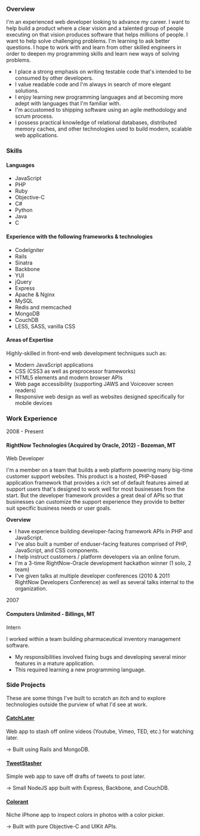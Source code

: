 ### Overview

I'm an experienced web developer looking to advance my career. I want to help build a product where a clear vision and a talented group of people executing on that vision produces software that helps millions of people. I want to help solve challenging problems. I'm learning to ask better questions. I hope to work with and learn from other skilled engineers in order to deepen my programming skills and learn new ways of solving problems.

* I place a strong emphasis on writing testable code that's intended to be consumed by other developers.
* I value readable code and I'm always in search of more elegant solutions.
* I enjoy learning new programming languages and at becoming more adept with languages that I'm familiar with.
* I'm accustomed to shipping software using an agile methodology and scrum process.
* I possess practical knowledge of relational databases, distributed memory caches, and other technologies used to build modern, scalable web applications.

### Skills

#### Languages

* JavaScript
* PHP
* Ruby
* Objective-C
* C\#
* Python
* Java
* C

#### Experience with the following frameworks & technologies

* CodeIgniter
* Rails
* Sinatra
* Backbone
* YUI
* jQuery
* Express
* Apache & Nginx
* MySQL
* Redis and memcached
* MongoDB
* CouchDB
* LESS, SASS, vanilla CSS
    
#### Areas of Expertise

Highly-skilled in front-end web development techniques such as:

*   Modern JavaScript applications
*   CSS (CSS3 as well as preprocessor frameworks)
*   HTML5 elements and modern browser APIs
*   Web page accessibility (supporting JAWS and Voiceover screen readers)
*   Responsive web design as well as websites designed specifically for mobile devices

### Work Experience

2008 - Present
#### RightNow Technologies (Acquired by Oracle, 2012) - Bozeman, MT
Web Developer

I'm a member on a team that builds a web platform powering many big-time customer support websites. This product is a hosted, PHP-based application framework that provides a rich set of default features aimed at support users that's designed to work well for most businesses from the start. But the developer framework provides a great deal of APIs so that businesses can customize the support experience they provide to better suit specific business needs or user goals.

**Overview**

* I have experience building developer-facing framework APIs in PHP and JavaScript.
* I've also built a number of enduser-facing features comprised of PHP, JavaScript, and CSS components.
* I help instruct customers / platform developers via an online forum.
* I'm a 3-time RightNow-Oracle development hackathon winner (1 solo, 2 team)
* I've given talks at multiple developer conferences (2010 & 2011 RightNow Developers Conference) as well as several talks internal to the organization.


2007
#### Computers Unlimited - Billings, MT
Intern

I worked within a team building pharmaceutical inventory management software.

* My responsibilities involved fixing bugs and developing several minor features in a mature application.
* This required learning a new programming language.

### Side Projects

These are some things I've built to scratch an itch and to explore technologies outside the purview of what I'd see at work.

#### [CatchLater](http://catchlater.com)

Web app to stash off online videos (Youtube, Vimeo, TED, etc.) for watching later.

→ Built using Rails and MongoDB.

#### [TweetStasher](http://tweetstasher.com)

Simple web app to save off drafts of tweets to post later.

→ Small NodeJS app built with Express, Backbone, and CouchDB.

#### [Colorant](http://colorantapp.com)

Niche iPhone app to inspect colors in photos with a color picker.

→ Built with pure Objective-C and UIKit APIs.